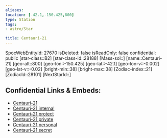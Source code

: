 ```yaml
---
aliases: 
location: [-42.1,-150.425,800]
type: Station
tags:
- astro/Star

title: Centauri-21
---
```

SpocWebEntityId: 27670
isDeleted: false
isReadOnly: false
confidential: public
[star-class::B2]
[star-class-id::28188]
[Mass-sol::]
[name::Centauri-21]
[geo-alt::800]
[geo-lon::-150.425]
[geo-lat::-42.1]
[geo-lon-v::-0.002]
[geo-lat-v::-0.02]
[bright-min::38]
[bright-max::38]
[Zodiac-index::21]
[ZodiacId::28101]
[NextStarId::]



## Confidential Links & Embeds: 
- [Centauri-21](../../../_public/astro/Star/Centauri-21.md) 
- [Centauri-21.internal](../../../_internal/astro/Star/Centauri-21.internal.md) 
- [Centauri-21.protect](../../../_protect/astro/Star/Centauri-21.protect.md) 
- [Centauri-21.private](../../../_private/astro/Star/Centauri-21.private.md) 
- [Centauri-21.personal](../../../_personal/astro/Star/Centauri-21.personal.md) 
- [Centauri-21.secret](../../../_secret/astro/Star/Centauri-21.secret.md)

